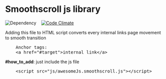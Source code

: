 Smoothscroll js library
===============================================

![Dependency](http://img.shields.io/badge/dependencies-jQuery-brightgreen.svg) &nbsp;&nbsp;	[![Code Climate](https://codeclimate.com/github/mebjas/awesomeJs.png)](https://codeclimate.com/github/mebjas/awesomeJs)

Adding this file to HTML script converts every internal links page movement to smooth transition
<pre>
	Anchor tags:
	&#60a href="#target">internal link&#60/a>
</pre>

**#how_to_add**: just include the js file
<pre>
	&#60script src="js/awesomeJs.smoothscroll.js">&#60/script>
</pre>
